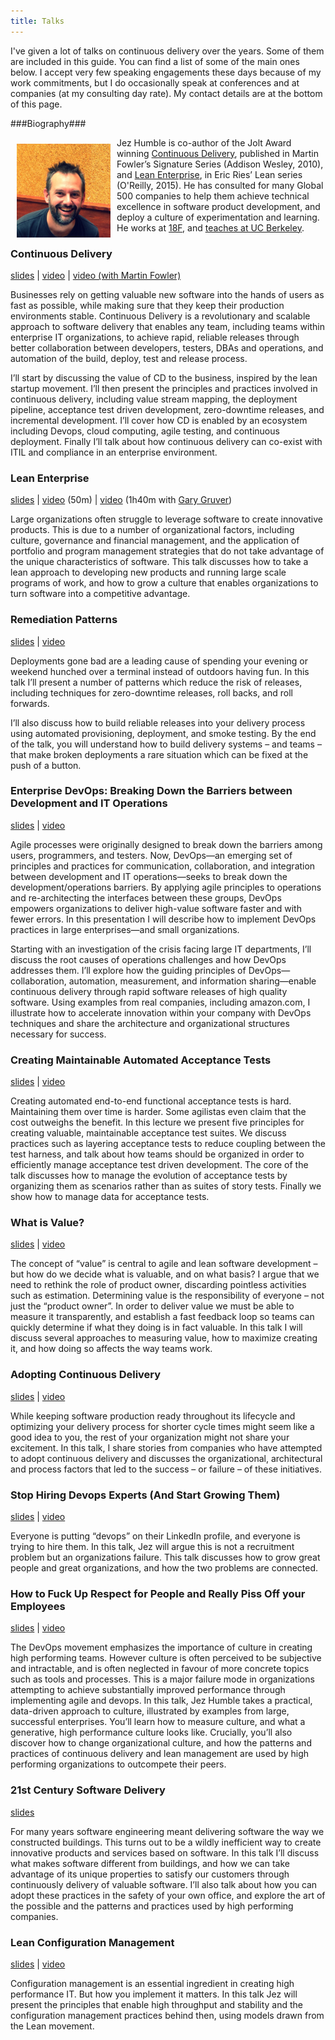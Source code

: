 ```yaml
---
title: Talks
---
```


I've given a lot of talks on continuous delivery over the years. Some of them are included in this guide. You can find a list of some of the main ones below. I accept very few speaking engagements these days because of my work commitments, but I do occasionally speak at conferences and at companies (at my consulting day rate). My contact details are at the bottom of this page.

###Biography###

<img src="/images/jez.jpeg" width="150px" style="padding:10px;float:left;" />
Jez Humble is co-author of the Jolt Award winning <a href="http://www.amazon.com/dp/0321601912?tag=contindelive-20">Continuous Delivery</a>, published in Martin Fowler’s Signature Series (Addison Wesley, 2010), and <a href="http://www.amazon.com/dp/1449368425?tag=contindelive-20">Lean Enterprise</a>, in Eric Ries’ Lean series (O'Reilly, 2015). He has consulted for many Global 500 companies to help them achieve technical excellence in software product development, and deploy a culture of experimentation and learning. He works at <a href="http://18f.gsa.gov">18F</a>, and <a href="http://www.ischool.berkeley.edu/people/faculty/jezhumble">teaches at UC Berkeley</a>.

### Continuous Delivery ###

[slides](http://www.slideshare.net/jezhumble/continuous-delivery-5359386) | [video](http://www.youtube.com/watch?v=skLJuksCRTw) | [video (with Martin Fowler)](http://yow.eventer.com/events/1004/talks/1062)

Businesses rely on getting valuable new software into the hands of users as fast as possible, while making sure that they keep their production environments stable. Continuous Delivery is a revolutionary and scalable approach to software delivery that enables any team, including teams within enterprise IT organizations, to achieve rapid, reliable releases through better collaboration between developers, testers, DBAs and operations, and automation of the build, deploy, test and release process.

I’ll start by discussing the value of CD to the business, inspired by the lean startup movement. I’ll then present the principles and practices involved in continuous delivery, including value stream mapping, the deployment pipeline, acceptance test driven development, zero-downtime releases, and incremental development. I’ll cover how CD is enabled by an ecosystem including Devops, cloud computing, agile testing, and continuous deployment. Finally I’ll talk about how continuous delivery can co-exist with ITIL and compliance in an enterprise environment.

### Lean Enterprise ###

[slides](http://www.slideshare.net/jezhumble/lean-enterprise-42651898) | [video](https://yow.eventer.com/yow-2014-1222/the-lean-enterprise-by-jez-humble-1696) (50m) | [video](http://yow.eventer.com/events/1004/talks/1062) (1h40m with [Gary Gruver](http://practicallargescaleagile.com/))

Large organizations often struggle to leverage software to create innovative products. This is due to a number of organizational factors, including culture, governance and financial management, and the application of portfolio and program management strategies that do not take advantage of the unique characteristics of software. This talk discusses how to take a lean approach to developing new products and running large scale programs of work, and how to grow a culture that enables organizations to turn software into a competitive advantage.

### Remediation Patterns ###

[slides](http://www.slideshare.net/jezhumble/remediation-patterns) | [video](http://www.infoq.com/presentations/Remediation-Patterns)

Deployments gone bad are a leading cause of spending your evening or weekend hunched over a terminal instead of outdoors having fun. In this talk I’ll present a number of patterns which reduce the risk of releases, including techniques for zero-downtime releases, roll backs, and roll forwards.

I’ll also discuss how to build reliable releases into your delivery process using automated provisioning, deployment, and smoke testing. By the end of the talk, you will understand how to build delivery systems – and teams – that make broken deployments a rare situation which can be fixed at the push of a button.

### Enterprise DevOps: Breaking Down the Barriers between Development and IT Operations ###

[slides](http://www.slideshare.net/jezhumble/scaling-devops) | [video](http://www.infoq.com/presentations/Scaling-Devops)

Agile processes were originally designed to break down the barriers among users, programmers, and testers. Now, DevOps—an emerging set of principles and practices for communication, collaboration, and integration between development and IT operations—seeks to break down the development/operations barriers. By applying agile principles to operations and re-architecting the interfaces between these groups, DevOps empowers organizations to deliver high-value software faster and with fewer errors. In this presentation I will describe how to implement DevOps practices in large enterprises—and small organizations.

Starting with an investigation of the crisis facing large IT departments, I’ll discuss the root causes of operations challenges and how DevOps addresses them. I’ll explore how the guiding principles of DevOps—collaboration, automation, measurement, and information sharing—enable continuous delivery through rapid software releases of high quality software. Using examples from real companies, including amazon.com, I illustrate how to accelerate innovation within your company with DevOps techniques and share the architecture and organizational structures necessary for success.

### Creating Maintainable Automated Acceptance Tests ###

[slides](http://www.slideshare.net/jezhumble/creating-maintainable-automated-acceptance-tests) | [video](http://www.youtube.com/watch?v=X9ap-zH0Gkc)

Creating automated end-to-end functional acceptance tests is hard. Maintaining them over time is harder. Some agilistas even claim that the cost outweighs the benefit. In this lecture we present five principles for creating valuable, maintainable acceptance test suites. We discuss practices such as layering acceptance tests to reduce coupling between the test harness, and talk about how teams should be organized in order to efficiently manage acceptance test driven development. The core of the talk discusses how to manage the evolution of acceptance tests by organizing them as scenarios rather than as suites of story tests. Finally we show how to manage data for acceptance tests.

### What is Value? ###

[slides](http://www.slideshare.net/jezhumble/what-is-value) | [video](http://www.youtube.com/watch?v=ESOaDiv3lXA)

The concept of “value” is central to agile and lean software development – but how do we decide what is valuable, and on what basis? I argue that we need to rethink the role of product owner, discarding pointless activities such as estimation. Determining value is the responsibility of everyone – not just the “product owner”. In order to deliver value we must be able to measure it transparently, and establish a fast feedback loop so teams can quickly determine if what they doing is in fact valuable. In this talk I will discuss several approaches to measuring value, how to maximize creating it, and how doing so affects the way teams work.

### Adopting Continuous Delivery ###

[slides](http://www.slideshare.net/jezhumble/adopting-continuous-delivery) | [video](http://www.infoq.com/presentations/Adopting-Continuous-Delivery)

While keeping software production ready throughout its lifecycle and optimizing your delivery process for shorter cycle times might seem like a good idea to you, the rest of your organization might not share your excitement. In this talk, I share stories from companies who have attempted to adopt continuous delivery and discusses the organizational, architectural and process factors that led to the success – or failure – of these initiatives.

### Stop Hiring Devops Experts (And Start Growing Them) ###

[slides](http://www.slideshare.net/jezhumble/stop-hiring-devops-experts-and-start-growing-them) | [video](http://puppetlabs.com/presentations/keynote-stop-hiring-devops-experts-and-start-growing-them)

Everyone is putting “devops” on their LinkedIn profile, and everyone is trying to hire them. In this talk, Jez will argue this is not a recruitment problem but an organizations failure. This talk discusses how to grow great people and great organizations, and how the two problems are connected.

### How to Fuck Up Respect for People and Really Piss Off your Employees ###

[slides](http://www.slideshare.net/jezhumble/how-to-fuck-up-respect-for-people-and-really-piss-off-your-employees) | [video](https://vimeo.com/127084504)

The DevOps movement emphasizes the importance of culture in creating high performing teams. However culture is often perceived to be subjective and intractable, and is often neglected in favour of more concrete topics such as tools and processes. This is a major failure mode in organizations attempting to achieve substantially improved performance through implementing agile and devops. In this talk, Jez Humble takes a practical, data-driven approach to culture, illustrated by examples from large, successful enterprises. You’ll learn how to measure culture, and what a generative, high performance culture looks like. Crucially, you’ll also discover how to change organizational culture, and how the patterns and practices of continuous delivery and lean management are used by high performing organizations to outcompete their peers.

### 21st Century Software Delivery ###

[slides](http://www.slideshare.net/jezhumble/21-century-software)

For many years software engineering meant delivering software the way we constructed buildings. This turns out to be a wildly inefficient way to create innovative products and services based on software. In this talk I’ll discuss what makes software different from buildings, and how we can take advantage of its unique properties to satisfy our customers through continuously delivery of valuable software. I’ll also talk about how you can adopt these practices in the safety of your own office, and explore the art of the possible and the patterns and practices used by high performing companies.

### Lean Configuration Management ###

[slides](http://www.slideshare.net/jezhumble/lean-configuration-management) | [video](https://www.youtube.com/watch?v=L1w2_AY82WY)

Configuration management is an essential ingredient in creating high performance IT. But how you implement it matters. In this talk Jez will present the principles that enable high throughput and stability and the configuration management practices behind then, using models drawn from the Lean movement.

